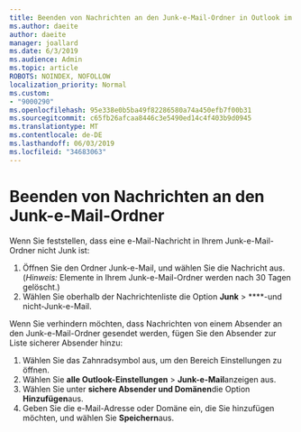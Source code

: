 ```yaml
---
title: Beenden von Nachrichten an den Junk-e-Mail-Ordner in Outlook im Internet
ms.author: daeite
author: daeite
manager: joallard
ms.date: 6/3/2019
ms.audience: Admin
ms.topic: article
ROBOTS: NOINDEX, NOFOLLOW
localization_priority: Normal
ms.custom:
- "9000290"
ms.openlocfilehash: 95e338e0b5ba49f82286580a74a450efb7f00b31
ms.sourcegitcommit: c65fb26afcaa8446c3e5490ed14c4f403b9d0945
ms.translationtype: MT
ms.contentlocale: de-DE
ms.lasthandoff: 06/03/2019
ms.locfileid: "34683063"
---
```

# <a name="stop-messages-from-going-to-your-junk-email-folder"></a>Beenden von Nachrichten an den Junk-e-Mail-Ordner

Wenn Sie feststellen, dass eine e-Mail-Nachricht in Ihrem Junk-e-Mail-Ordner nicht Junk ist:

1. Öffnen Sie den Ordner Junk-e-Mail, und wählen Sie die Nachricht aus. (*Hinweis:* Elemente in Ihrem Junk-e-Mail-Ordner werden nach 30 Tagen gelöscht.)
1. Wählen Sie oberhalb der Nachrichtenliste die Option **Junk** > ****-und nicht-Junk-e-Mail.

Wenn Sie verhindern möchten, dass Nachrichten von einem Absender an den Junk-e-Mail-Ordner gesendet werden, fügen Sie den Absender zur Liste sicherer Absender hinzu:

1. Wählen Sie das Zahnradsymbol aus, um den Bereich Einstellungen zu öffnen.
1. Wählen Sie **alle Outlook-Einstellungen** > **Junk-e-Mail**anzeigen aus.
1. Wählen Sie unter **sichere Absender und Domänen**die Option **Hinzufügen**aus.
1. Geben Sie die e-Mail-Adresse oder Domäne ein, die Sie hinzufügen möchten, und wählen Sie **Speichern**aus.
